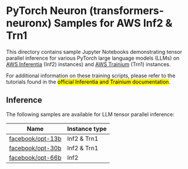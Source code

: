 # PyTorch Neuron (transformers-neuronx) Samples for AWS Inf2 & Trn1

This directory contains sample Jupyter Notebooks demonstrating tensor parallel inference for various PyTorch large language models (LLMs) on [AWS Inferentia](https://aws.amazon.com/ec2/instance-types/inf2/) (Inf2) instances) and [AWS Trainium](https://aws.amazon.com/machine-learning/trainium/) (Trn1) instances.

For additional information on these training scripts, please refer to the tutorials found in the <mark>official Inferentia and Trainium documentation</mark>.

## Inference

The following samples are available for LLM tensor parallel inference:

| Name                                                        | Instance type |
|-------------------------------------------------------------| --------------- |
| [facebook/opt-13b](inference/facebook-opt-13b-sampling.ipynb) | Inf2 & Trn1 |
| [facebook/opt-30b](inference/facebook-opt-30b-sampling.ipynb) | Inf2 & Trn1 |
| [facebook/opt-66b](inference/facebook-opt-66b-sampling.ipynb) | Inf2 |
